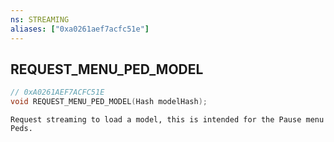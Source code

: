```yaml
---
ns: STREAMING
aliases: ["0xa0261aef7acfc51e"]
---
```

## REQUEST_MENU_PED_MODEL

```c
// 0xA0261AEF7ACFC51E
void REQUEST_MENU_PED_MODEL(Hash modelHash);
```

```
Request streaming to load a model, this is intended for the Pause menu Peds.
```
